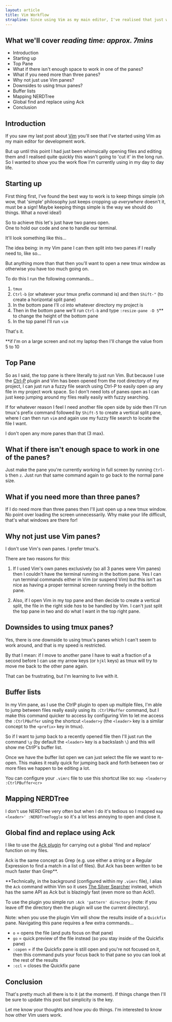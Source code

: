 ```yaml
---
layout: article
title: Vim Workflow
strapline: Since using Vim as my main editor, I've realised that just whimsically opening files and editing them wasn't going to work out in the long run so this is a short post on how I'm currently using Vim in my day to day work flow.
---
```


## What we'll cover *reading time: approx. 7mins*

- Introduction
- Starting up
- Top Pane
- What if there isn't enough space to work in one of the panes?
- What if you need more than three panes?
- Why not just use Vim panes?
- Downsides to using tmux panes?
- Buffer lists
- Mapping NERDTree
- Global find and replace using Ack
- Conclusion

## Introduction

If you saw my last post about [Vim](http://integralist.co.uk/VIM.html) you'll see that I've started using Vim as my main editor for development work.

But up until this point I had just been whimsically opening files and editing them and I realised quite quickly this wasn't going to 'cut it' in the long run. So I wanted to show you the work flow I'm currently using in my day to day life.

## Starting up

First thing first, I've found the best way to work is to keep things simple (oh wow, that 'simple' philosophy just keeps cropping up *everywhere* doesn't it, must be a sign! Maybe keeping things simple is the way we should do things. What a novel idea!)

So to achieve this let's just have two panes open.  
One to hold our code and one to handle our terminal.

It'll look something like this…

<div class="delayed-image-load" data-src="Assets/Images/src/generated/Vim-TwoPane-1024.png" data-width="1024"></div>

The idea being: in my Vim pane I can then split into two panes if I really need to, like so…

<div class="delayed-image-load" data-src="Assets/Images/src/generated/Vim-ThreePane-1024.png" data-width="1024"></div>

But anything more than that then you'll want to open a new tmux window as otherwise you have too much going on.

To do this I run the following commands…

1. `tmux`
2. `Ctrl-b` (or whatever your tmux prefix command is) and then `Shift-"` (to create a horizontal split pane)
3. In the bottom pane I'll `cd` into whatever directory my project is
4. Then in the bottom pane we'll run `Ctrl-b` and type `:resize-pane -D 5`** to change the height of the bottom pane
5. In the top panel I'll run `vim`

That's it.

**if I'm on a large screen and not my laptop then I'll change the value from 5 to 10

## Top Pane

So as I said, the top pane is there literally to just run Vim. But because I use the [Ctrl-P](https://github.com/kien/ctrlp.vim) plugin and Vim has been opened from the root directory of my project, I can just run a fuzzy file search using Ctrl-P to easily open up any file in my project work space. So I don't need lots of panes open as I can just keep jumping around my files really easily with fuzzy searching.

If for whatever reason I feel I need another file open side by side then I'll run tmux's prefix command followed by `Shift-5` to create a vertical split pane, where I can then run `vim` and again use my fuzzy file search to locate the file I want.

I don't open any more panes than that (3 max).

## What if there isn't enough space to work in one of the panes?

Just make the pane you're currently working in full screen by running `Ctrl-b` then `z`. Just run that same command again to go back to the normal pane size.

## What if you need more than three panes?

If I do need more than three panes then I'll just open up a new tmux window. No point over loading the screen unnecessarily. Why make your life difficult, that's what windows are there for!

## Why not just use Vim panes?

I don't use Vim's own panes. I prefer tmux's. 

There are two reasons for this:

1. If I used Vim's own panes exclusively (so all 3 panes were Vim panes) then I couldn't have the terminal running in the bottom pane. Yes I can run terminal commands either in Vim (or suspend Vim) but this isn't as nice as having a proper terminal screen running freely in the bottom pane.

2. Also, if I open Vim in my top pane and then decide to create a vertical split, the file in the right side *has* to be handled by Vim. I can't just split the top pane in two and do what I want in the top right pane.

## Downsides to using tmux panes?

Yes, there is one downside to using tmux's panes which I can't seem to work around, and that is my speed is restricted.

By that I mean: if I move to another pane I have to wait a fraction of a second before I can use my arrow keys (or `hjkl` keys) as tmux will try to move me back to the other pane again. 

That can be frustrating, but I'm learning to live with it.

## Buffer lists

In my Vim pane, as I use the CtrlP plugin to open up multiple files, I'm able to jump between files really easily using its `:CtrlPBuffer` command, but I make this command quicker to access by configuring Vim to let me access the `:CtrlPBuffer` using the shortcut `<leader>y` (the `<leader>` key is a similar concept to the `<prefix>` key in tmux).

So if I want to jump back to a recently opened file then I'll just run the command `\y` (by default the `<leader>` key is a backslash `\`) and this will show me CtrlP's buffer list.

Once we have the buffer list open we can just select the file we want to re-open. This makes it really quick for jumping back and forth between two or more files we happen to be editing a lot.

You can configure your `.vimrc` file to use this shortcut like so: `map <leader>y :CtrlPBuffer<cr>`

## Mapping NERDTree

I don't use NERDTree very often but when I do it's tedious so I mapped `map <leader>' :NERDTreeToggle` so it's a lot less annoying to open and close it.

## Global find and replace using Ack

I like to use the [Ack plugin](https://github.com/mileszs/ack.vim) for carrying out a global 'find and replace' function on my files.

Ack is the same concept as Grep (e.g. use either a string or a Regular Expression to find a match in a list of files). But Ack has been written to be much faster than Grep**.

**Technically, in the background (configured within my `.vimrc` file), I alias the `Ack` command within Vim so it uses [The Silver Searcher](https://github.com/ggreer/the_silver_searcher) instead, which has the same API as Ack but is blazingly fast (even more so than Ack!).

To use the plugin you simple run `:Ack 'pattern' directory` (note: if you leave off the directory then the plugin will use the current directory).

Note: when you use the plugin Vim will show the results inside of a `Quickfix` pane. Navigating this pane requires a few extra commands…

- `o` = opens the file (and puts focus on that pane)
- `go` = quick preview of the file instead (so you stay inside of the Quickfix pane)
- `:copen` = if the Quickfix pane is still open and you're not focused on it, then this command puts your focus back to that pane so you can look at the rest of the results
- `:ccl` = closes the Quickfix pane

## Conclusion

That's pretty much all there is to it (at the moment). If things change then I'll be sure to update this post but simplicity is the key.

Let me know your thoughts and how *you* do things. I'm interested to know how other Vim users work.